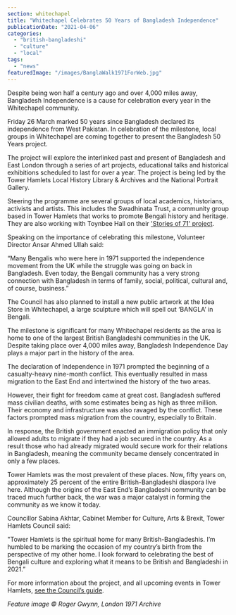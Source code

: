 ```yaml
---
section: whitechapel
title: "Whitechapel Celebrates 50 Years of Bangladesh Independence"
publicationDate: "2021-04-06"
categories: 
  - "british-bangladeshi"
  - "culture"
  - "local"
tags: 
  - "news"
featuredImage: "/images/BanglaWalk1971ForWeb.jpg"
---
```


Despite being won half a century ago and over 4,000 miles away, Bangladesh Independence is a cause for celebration every year in the Whitechapel community.

Friday 26 March marked 50 years since Bangladesh declared its independence from West Pakistan. In celebration of the milestone, local groups in Whitechapel are coming together to present the Bangladesh 50 Years project.

The project will explore the interlinked past and present of Bangladesh and East London through a series of art projects, educational talks and historical exhibitions scheduled to last for over a year. The project is being led by the Tower Hamlets Local History Library & Archives and the National Portrait Gallery.

Steering the programme are several groups of local academics, historians, activists and artists. This includes the Swadhinata Trust, a community group based in Tower Hamlets that works to promote Bengali history and heritage. They are also working with Toynbee Hall on their ['Stories of 71' project](https://www.toynbeehall.org.uk/stories-of-71-commemorating-bangladesh-struggle-and-liberation/).

Speaking on the importance of celebrating this milestone, Volunteer Director Ansar Ahmed Ullah said:

“Many Bengalis who were here in 1971 supported the independence movement from the UK while the struggle was going on back in Bangladesh. Even today, the Bengali community has a very strong connection with Bangladesh in terms of family, social, political, cultural and, of course, business.”

The Council has also planned to install a new public artwork at the Idea Store in Whitechapel, a large sculpture which will spell out ‘BANGLA’ in Bengali.

The milestone is significant for many Whitechapel residents as the area is home to one of the largest British Bangladeshi communities in the UK. Despite taking place over 4,000 miles away, Bangladesh Independence Day plays a major part in the history of the area.

The declaration of Independence in 1971 prompted the beginning of a casualty-heavy nine-month conflict. This eventually resulted in mass migration to the East End and intertwined the history of the two areas.

However, their fight for freedom came at great cost. Bangladesh suffered mass civilian deaths, with some estimates being as high as three million. Their economy and infrastructure was also ravaged by the conflict. These factors prompted mass migration from the country, especially to Britain.

In response, the British government enacted an immigration policy that only allowed adults to migrate if they had a job secured in the country. As a result those who had already migrated would secure work for their relations in Bangladesh, meaning the community became densely concentrated in only a few places.

Tower Hamlets was the most prevalent of these places. Now, fifty years on, approximately 25 percent of the entire British-Bangladeshi diaspora live here. Although the origins of the East End’s Bangladeshi community can be traced much further back, the war was a major catalyst in forming the community as we know it today.

Councillor Sabina Akhtar, Cabinet Member for Culture, Arts & Brexit, Tower Hamlets Council said:

"Tower Hamlets is the spiritual home for many British-Bangladeshis. I’m humbled to be marking the occasion of my country’s birth from the perspective of my other home. I look forward to celebrating the best of Bengali culture and exploring what it means to be British and Bangladeshi in 2021.”

For more information about the project, and all upcoming events in Tower Hamlets, [see the Council’s guide](https://www.towerhamlets.gov.uk/lgnl/leisure_and_culture/Bangladesh-at-50/Bangladesh-50.aspx).

_Feature image © Roger Gwynn, London 1971 Archive_
